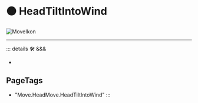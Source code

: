 # 🟠 <move>HeadTiltIntoWind</move>

![MoveIkon](/Move/Move_Ikon.png)

---

<!-- =================================================== -->
<!-- =================================================== -->
<!-- =================================================== -->
<!-- =================================================== -->
<!-- =================================================== -->
::: details 🛠 <dev>&&&</dev>

-

<h2>PageTags</h2>

- "Move.HeadMove.HeadTiltIntoWind"
:::
